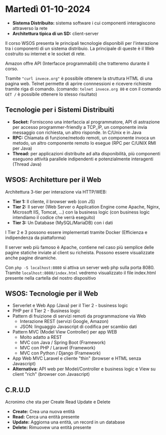 # Martedì 01-10-2024

- **Sistema Distribuito:** sistema software i cui componenti interagiscono attraverso la rete
- **Architettura tipica di un SD:** client-server

Il corso WSOS presenta le principali tecnologie disponibili per l'interazione tra i componenti di un sistema distribuio. La principale di queste è il Web costruito su internet e le socket di rete.

Amazon offre API (Interfacce programmabili) che tratteremo durante il corso.

Tramite `"curl invece.org"` è possibile ottenere la struttura HTML di una pagina web.
Telnet permette di aprire connnessioni e ricevere richieste tramite riga di comando. 
(comando: `telnet invece.org 80` e con il comando `GET /` è possibile ottenere lo stesso risultato)

## Tecnologie per i Sistemi Distribuiti

- **Socket:** Forniscono una interfaccia al programmatore, API di astrazione per accesso programmer-friendly a TCP_IP, un componente invia messaggio con richiesta, un altro risponde. In C/Unix e in Java
- **RPC:** Chiamata di funzione/metodo remoti, un componente invoca un metodo, un altro componente remoto lo esegue (RPC per C/UNIX RMI per Java)
- **Thread:** per applicazioni distribuite ad alta disponibilità, più componenti eseguono attività parallele indipendenti e potenzialmente interagenti (Thread Java)

## WSOS: Architetture per il Web

Architettura 3-tier per interazione via HTTP/WEB:

- **Tier 1:** Il cliente, il browser web (con JS) 
- **Tier 2:** Il server (Web Server o Application Engine come Apache, Nginx, Microsoft IIS, Tomcat, ...) con la business logic (con business logic intendiamo il codice che verrà eseguito)
- **Tier 3:** Un Database (MySQL/MariaDB) con i dati

I Tier 2 e 3 possono essere implementati tramite Docker (Efficienza e indipendenza da piattaforma)

Il server web più famoso è Apache, contiene nel caso più semplice delle pagine statiche inviate al client su richeista. Possono essere visualizzate anche pagine dinamiche.

Con `php -S localhost:8080` si attiva un server web php sulla porta 8080.
Tramite `localhost:8080/index.html` vedremo visualizzato il file index.html presente nella cartella del nostro dispositivo

## WSOS: Tecnologie per il Web

- Serverlet e Web App (Java) per il Tier 2 - business logic
- PHP per il Tier 2 - Business logic
- Pattern di fruizione di servizi remoti da programmazione via Web
    - Interazione REST (servizi Google, Amazon)
    - JSON: linguaggio Javascript di codifica per scambio dati
- Pattern MVC (Model View Controller) per app WEB
    - Molto adatto a REST
    - MVC con Java / Spring Boot (Framework)
    - MVC con PHP / Laravel (Framework)
    - MVC con Python / Django (Framework)
- App Web MVC Laravel e cliente "thin" (browser e HTML senza Javascript)
- **Alternativa:** API web per Model/Controller e business logic e View su client "rich" (browser con Javascript)

## C.R.U.D

Acronimo che sta per Create Read Update e Delete
- **Create:** Crea una nuova entità
- **Read:** Cerca una entità presente
- **Update:** Aggiorna una entità, un record in un database
- **Delete:** Rimuovew una entità presente